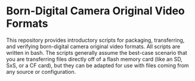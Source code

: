 # Born-Digital Camera Original Video Formats
This repository provides introductory scripts for packaging, transferring, and verifying born-digital camera original video formats. 
All scripts are written in bash. The scripts generally assume the best-case scenario that you are transferring files directly off of 
a flash memory card (like an SD, SxS, or a CF card), but they can be adapted for use with files coming from any source or configuration.
